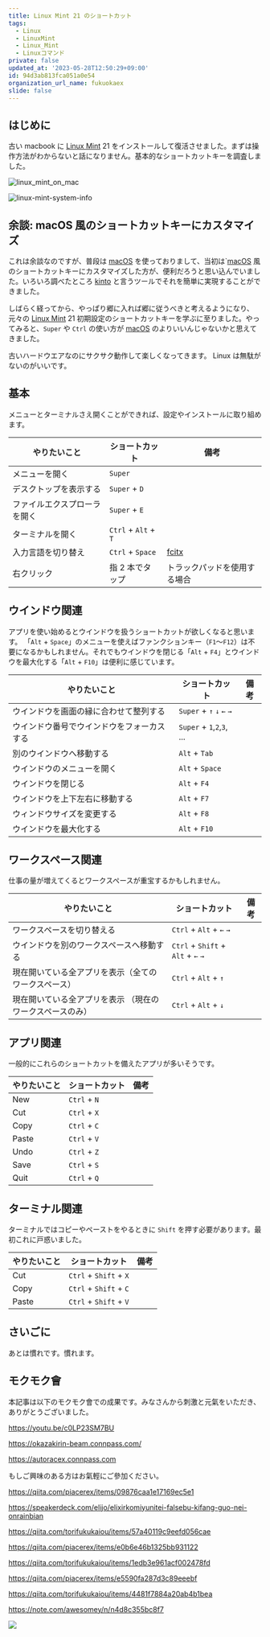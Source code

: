 ```yaml
---
title: Linux Mint 21 のショートカット
tags:
  - Linux
  - LinuxMint
  - Linux_Mint
  - Linuxコマンド
private: false
updated_at: '2023-05-28T12:50:29+09:00'
id: 94d3ab813fca051a0e54
organization_url_name: fukuokaex
slide: false
---
```

## はじめに

古い macbook に [Linux Mint] 21 をインストールして復活させました。まずは操作方法がわからないと話になりません。基本的なショートカットキーを調査しました。

![linux_mint_on_mac](https://user-images.githubusercontent.com/7563926/226134164-83465202-bd6b-4e44-a327-1a4ee27ea543.jpg)

![linux-mint-system-info](https://user-images.githubusercontent.com/7563926/241089029-d3fa01ab-1a56-42f6-86f4-929858145fdf.png)

[Linux Mint]: https://ja.wikipedia.org/wiki/Linux_Mint

## 余談: macOS 風のショートカットキーにカスタマイズ

これは余談なのですが、普段は [macOS] を使っておりまして、当初は`[macOS] 風のショートカットキーにカスタマイズした方が、便利だろうと思い込んでいました。いろいろ調べたところ [kinto] と言うツールでそれを簡単に実現することができました。

しばらく経ってから、やっぱり郷に入れば郷に従うべきと考えるようになり、元々の [Linux Mint] 21 初期設定のショートカットキーを学ぶに至りました。やってみると、`Super` や `Ctrl` の使い方が [macOS] のよりいいんじゃないかと思えてきました。

古いハードウエアなのにサクサク動作して楽しくなってきます。 Linux は無駄がないのがいいです。

[macOS]: https://ja.wikipedia.org/wiki/MacOS
[kinto]: https://github.com/rbreaves/kinto

## 基本

メニューとターミナルさえ開くことができれば、設定やインストールに取り組めます。

| やりたいこと                 | ショートカット       | 備考                         |
| ---------------------------- | -------------------- | ---------------------------- |
| メニューを開く               | `Super`              |                              |
| デスクトップを表示する       | `Super` + `D`        |                              |
| ファイルエクスプローラを開く | `Super` + `E`        |                              |
| ターミナルを開く             | `Ctrl` + `Alt` + `T` |                              |
| 入力言語を切り替え           | `Ctrl` + `Space`     | [fcitx]                             |
| 右クリック                   | 指 2 本でタップ      | トラックパッドを使用する場合 |

[fcitx]: https://wiki.archlinux.org/title/fcitx

## ウインドウ関連

アプリを使い始めるとウインドウを扱うショートカットが欲しくなると思います。
「`Alt` + `Space`」のメニューを使えばファンクションキー（`F1`～`F12`）は不要になるかもしれません。それでもウインドウを閉じる「`Alt` + `F4`」とウインドウを最大化する「`Alt` + `F10`」は便利に感じています。

| やりたいこと                               | ショートカット               | 備考 |
| ------------------------------------------ | ---------------------------- | ---- |
| ウインドウを画面の縁に合わせて整列する     | `Super` + `↑` `↓` `←` `→`    |      |
| ウインドウ番号でウインドウをフォーカスする | `Super` + `1`,`2`,`3`, ... |      |
| 別のウインドウへ移動する                   | `Alt` + `Tab`                |      |
| ウインドウのメニューを開く                 | `Alt` + `Space`              |      |
| ウインドウを閉じる                         | `Alt` + `F4`                 |      |
| ウインドウを上下左右に移動する             | `Alt` + `F7`                 |      |
| ウィンドウサイズを変更する                 | `Alt` + `F8`                 |      |
| ウインドウを最大化する                     | `Alt` + `F10`                |      |

## ワークスペース関連

仕事の量が増えてくるとワークスペースが重宝するかもしれません。

| やりたいこと                                              | ショートカット                     | 備考 |
| --------------------------------------------------------- | ---------------------------------- | ---- |
| ワークスペースを切り替える                                | `Ctrl` + `Alt` + `←` `→`           |      |
| ウインドウを別のワークスペースへ移動する                  | `Ctrl` + `Shift` + `Alt` + `←` `→` |      |
| 現在開いている全アプリを表示（全てのワークスペース）      | `Ctrl` + `Alt` + `↑`               |      |
| 現在開いている全アプリを表示 （現在のワークスペースのみ） | `Ctrl` + `Alt` + `↓`               |      |

## アプリ関連

一般的にこれらのショートカットを備えたアプリが多いそうです。

| やりたいこと | ショートカット | 備考 |
| ------------ | -------------- | ---- |
| New          | `Ctrl` + `N`   |      |
| Cut          | `Ctrl` + `X`   |      |
| Copy         | `Ctrl` + `C`   |      |
| Paste        | `Ctrl` + `V`   |      |
| Undo         | `Ctrl` + `Z`   |      |
| Save         | `Ctrl` + `S`   |      |
| Quit         | `Ctrl` + `Q`   |      |

## ターミナル関連

ターミナルではコピーやペーストをやるときに `Shift` を押す必要があります。最初これに戸惑いました。

| やりたいこと | ショートカット | 備考 |
| ------------ | -------------- | ---- |
| Cut          | `Ctrl` + `Shift` + `X`   |      |
| Copy         | `Ctrl` + `Shift` + `C`   |      |
| Paste        | `Ctrl` + `Shift` + `V`   |      |

## さいごに

あとは慣れです。慣れます。

## モクモク會

本記事は以下のモクモク會での成果です。みなさんから刺激と元氣をいただき、ありがとうございました。

https://youtu.be/c0LP23SM7BU

https://okazakirin-beam.connpass.com/

https://autoracex.connpass.com

もしご興味のある方はお氣輕にご參加ください。

https://qiita.com/piacerex/items/09876caa1e17169ec5e1

https://speakerdeck.com/elijo/elixirkomiyunitei-falsebu-kifang-guo-nei-onrainbian

https://qiita.com/torifukukaiou/items/57a40119c9eefd056cae

https://qiita.com/piacerex/items/e0b6e46b1325bb931122

https://qiita.com/torifukukaiou/items/1edb3e961acf002478fd

https://qiita.com/piacerex/items/e5590fa287d3c89eeebf

https://qiita.com/torifukukaiou/items/4481f7884a20ab4b1bea

https://note.com/awesomey/n/n4d8c355bc8f7

![](https://qiita-image-store.s3.ap-northeast-1.amazonaws.com/0/82804/dc1ddba7-ab4c-5e20-1331-143c842be143.jpeg)
